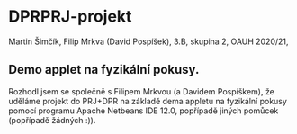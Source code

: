 # DPRPRJ-projekt
 Martin Šimčík, Filip Mrkva (David Pospíšek), 3.B, skupina 2, OAUH 2020/21,
## Demo applet na fyzikální pokusy.
 Rozhodl jsem se společně s Filipem Mrkvou (a Davidem Pospíškem), že uděláme projekt do PRJ+DPR na základě dema appletu na fyzikální pokusy pomocí programu Apache Netbeans IDE 12.0, popřípadě jiných pomůcek (popřípadě žádných :)).
